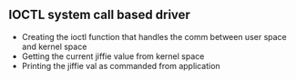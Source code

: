 ## IOCTL system call based driver

-  Creating the ioctl function that handles the comm between user space and kernel space
-  Getting the current jiffie value from kernel space
-  Printing the jiffie val as commanded from application  
